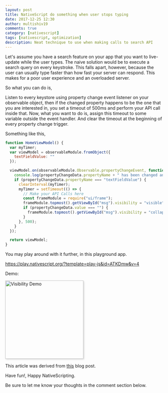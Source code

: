 ```yaml
---
layout: post
title: NativeScript do something when user stops typing
date: 2017-12-25 12:30
author: multishiv19
comments: true
category: [nativescript]
tags: [nativescript, optimization]
description: Neat technique to use when making calls to search API
---
```


Let's assume you have a search feature on your app that you want to live-update while the user types. The naive solution would be to execute a search query on every keystroke. This falls apart, however, because the user can usually type faster than how fast your server can respond. This makes for a poor user experience and an overloaded server.

So what you can do is,

Listen to every keystore using property change event listener on your observable object,
then if the changed property happens to be the one that you are interested in, you set
a timeout of 500ms and perform your API call inside that. Now, what you want to do is,
assign this timeout to some variable outside the event handler. And clear the timeout
at the beginning of every property change trigger.

Something like this,

```js
function HomeViewModel() {
  var myTimer;
  var viewModel = observableModule.fromObject({
    textFieldValue: ""
  });

  viewModel.on(observableModule.Observable.propertyChangeEvent, function (propertyChangeData) {
    console.log(propertyChangeData.propertyName + " has been changed and the new value is: " + propertyChangeData.value);
    if (propertyChangeData.propertyName === "textFieldValue") {
      clearInterval(myTimer);
      myTimer = setTimeout(() => {
        // Make your API Calls here
        const frameModule = require("ui/frame");
        frameModule.topmost().getViewById("msg").visibility = "visible";
        if (propertyChangeData.value === "") {
          frameModule.topmost().getViewById("msg").visibility = "collapse";
        }
      }, 500);
    }
  });

  return viewModel;
}
```

You may play around with it further, in this playground app.

<a target="_blank" href="https://play.nativescript.org/?template=play-js&id=ATKDmw&v=4">https://play.nativescript.org/?template=play-js&id=ATKDmw&v=4</a>

Demo:

<img style="box-shadow: 2px 2px 5px lightgray;"
    src="{{ site.baseurl }}/assets/img/stopsTyping/typing-detection.gif" alt="Visibility Demo" width="250" />

This article was derived from <a target="_blank" href="https://schier.co/blog/2014/12/08/wait-for-user-to-stop-typing-using-javascript.html">this</a> blog post.


Have fun!, Happy NativeScripting.

Be sure to let me know your thoughts in the comment section below.
